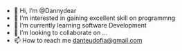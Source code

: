 - 👋 Hi, I’m @Dannydear
- 👀 I’m interested in gaining excellent skill on programmng
- 🌱 I’m currently learning software Development
- 💞️ I’m looking to collaborate on ...
- 📫 How to reach me danteudofia@gmail.com

<!---
Dannydear/Dannydear is a ✨ special ✨ repository because its `README.md` (this file) appears on your GitHub profile.
You can click the Preview link to take a look at your changes.
--->
